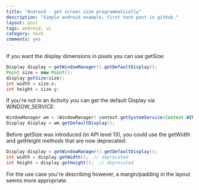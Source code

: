 ```yaml
---
title: "Android - get screen size programmatically"
description: "Simple android example, first tech post in github."
layout: post
tags: android, ui
category: tech
comments: yes
---
```


If you want the display dimensions in pixels you can use getSize:

```java
Display display = getWindowManager().getDefaultDisplay();
Point size = new Point();
display.getSize(size);
int width = size.x;
int height = size.y;
```

If you're not in an Activity you can get the default Display via WINDOW_SERVICE:

```java
WindowManager wm = (WindowManager) context.getSystemService(Context.WINDOW_SERVICE);
Display display = wm.getDefaultDisplay();
```

Before getSize was introduced (in API level 13), you could use the getWidth and getHeight methods that are now deprecated:

```java
Display display = getWindowManager().getDefaultDisplay(); 
int width = display.getWidth();  // deprecated
int height = display.getHeight();  // deprecated
```

For the use case you're describing however, a margin/padding in the layout seems more appropriate.

